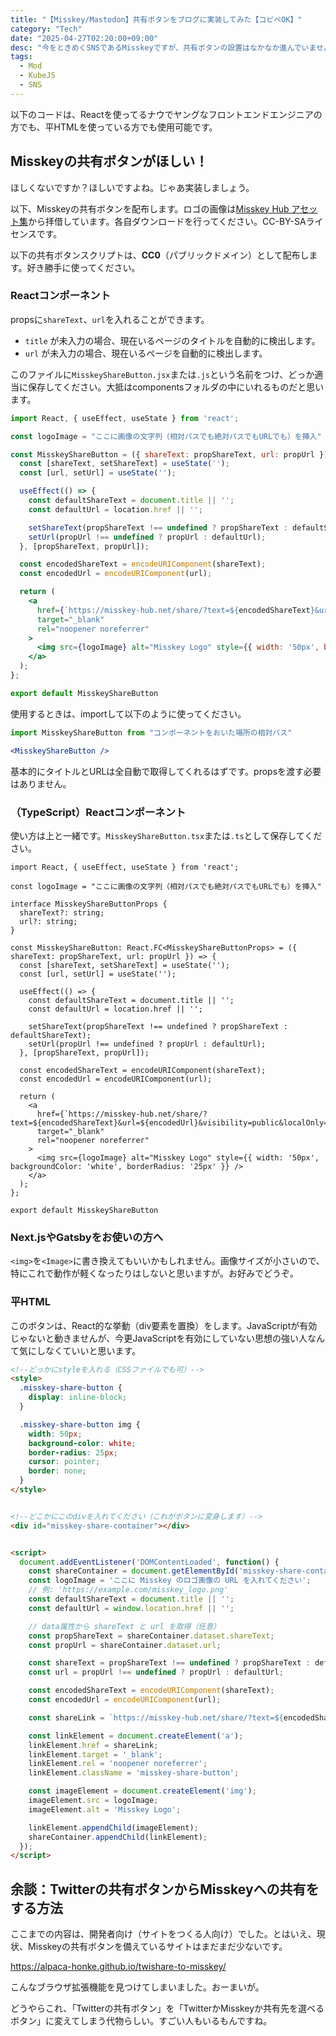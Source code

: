 ```yaml
---
title: "【Misskey/Mastodon】共有ボタンをブログに実装してみた【コピペOK】"
category: "Tech"
date: "2025-04-27T02:20:00+09:00"
desc: "今をときめくSNSであるMisskeyですが、共有ボタンの設置はなかなか進んでいません。そこで、シェアボタンのHTMLコードおよびReactコンポーネントを配布しようと思います。"
tags:
  - Mod
  - KubeJS
  - SNS
---
```


以下のコードは、Reactを使ってるナウでヤングなフロントエンドエンジニアの方でも、平HTMLを使っている方でも使用可能です。

## Misskeyの共有ボタンがほしい！

ほしくないですか？ほしいですよね。じゃあ実装しましょう。

以下、Misskeyの共有ボタンを配布します。ロゴの画像は[Misskey Hub アセット集](https://misskey-hub.net/ja/brand-assets/)から拝借しています。各自ダウンロードを行ってください。CC-BY-SAライセンスです。

以下の共有ボタンスクリプトは、**CC0**（パブリックドメイン）として配布します。好き勝手に使ってください。

### Reactコンポーネント

propsに`shareText`、`url`を入れることができます。

- `title` が未入力の場合、現在いるページのタイトルを自動的に検出します。
- `url` が未入力の場合、現在いるページを自動的に検出します。

このファイルに`MisskeyShareButton.jsx`または`.js`という名前をつけ、どっか適当に保存してください。大抵はcomponentsフォルダの中にいれるものだと思います。

```jsx
import React, { useEffect, useState } from 'react';

const logoImage = "ここに画像の文字列（相対パスでも絶対パスでもURLでも）を挿入"

const MisskeyShareButton = ({ shareText: propShareText, url: propUrl }) => {
  const [shareText, setShareText] = useState('');
  const [url, setUrl] = useState('');

  useEffect(() => {
    const defaultShareText = document.title || '';
    const defaultUrl = location.href || '';

    setShareText(propShareText !== undefined ? propShareText : defaultShareText);
    setUrl(propUrl !== undefined ? propUrl : defaultUrl);
  }, [propShareText, propUrl]);

  const encodedShareText = encodeURIComponent(shareText);
  const encodedUrl = encodeURIComponent(url);

  return (
    <a
      href={`https://misskey-hub.net/share/?text=${encodedShareText}&url=${encodedUrl}&visibility=public&localOnly=0`}
      target="_blank"
      rel="noopener noreferrer"
    >
      <img src={logoImage} alt="Misskey Logo" style={{ width: '50px', backgroundColor: 'white', borderRadius: '25px' }} />
    </a>
  );
};

export default MisskeyShareButton
```

使用するときは、importして以下のように使ってください。

```jsx
import MisskeyShareButton from "コンポーネントをおいた場所の相対パス"

<MisskeyShareButton />
```

基本的にタイトルとURLは全自動で取得してくれるはずです。propsを渡す必要はありません。

### （TypeScript）Reactコンポーネント

使い方は上と一緒です。`MisskeyShareButton.tsx`または`.ts`として保存してください。

```tsx
import React, { useEffect, useState } from 'react';

const logoImage = "ここに画像の文字列（相対パスでも絶対パスでもURLでも）を挿入"

interface MisskeyShareButtonProps {
  shareText?: string;
  url?: string;
}

const MisskeyShareButton: React.FC<MisskeyShareButtonProps> = ({ shareText: propShareText, url: propUrl }) => {
  const [shareText, setShareText] = useState('');
  const [url, setUrl] = useState('');

  useEffect(() => {
    const defaultShareText = document.title || '';
    const defaultUrl = location.href || '';

    setShareText(propShareText !== undefined ? propShareText : defaultShareText);
    setUrl(propUrl !== undefined ? propUrl : defaultUrl);
  }, [propShareText, propUrl]);

  const encodedShareText = encodeURIComponent(shareText);
  const encodedUrl = encodeURIComponent(url);

  return (
    <a
      href={`https://misskey-hub.net/share/?text=${encodedShareText}&url=${encodedUrl}&visibility=public&localOnly=0`}
      target="_blank"
      rel="noopener noreferrer"
    >
      <img src={logoImage} alt="Misskey Logo" style={{ width: '50px', backgroundColor: 'white', borderRadius: '25px' }} />
    </a>
  );
};

export default MisskeyShareButton
```

### Next.jsやGatsbyをお使いの方へ

`<img>`を`<Image>`に書き換えてもいいかもしれません。画像サイズが小さいので、特にこれで動作が軽くなったりはしないと思いますが。お好みでどうぞ。

### 平HTML

このボタンは、React的な挙動（div要素を置換）をします。JavaScriptが有効じゃないと動きませんが、今更JavaScriptを有効にしていない思想の強い人なんて気にしなくていいと思います。

```html
<!--どっかにstyleを入れる（CSSファイルでも可）-->
<style>
  .misskey-share-button {
    display: inline-block;
  }

  .misskey-share-button img {
    width: 50px;
    background-color: white;
    border-radius: 25px;
    cursor: pointer;
    border: none;
  }
</style>


<!--どこかにこのdivを入れてください（これがボタンに変身します）-->
<div id="misskey-share-container"></div>


<script>
  document.addEventListener('DOMContentLoaded', function() {
    const shareContainer = document.getElementById('misskey-share-container');
    const logoImage = 'ここに Misskey のロゴ画像の URL を入れてください';
    // 例: 'https://example.com/misskey_logo.png'
    const defaultShareText = document.title || '';
    const defaultUrl = window.location.href || '';

    // data属性から shareText と url を取得（任意）
    const propShareText = shareContainer.dataset.shareText;
    const propUrl = shareContainer.dataset.url;

    const shareText = propShareText !== undefined ? propShareText : defaultShareText;
    const url = propUrl !== undefined ? propUrl : defaultUrl;

    const encodedShareText = encodeURIComponent(shareText);
    const encodedUrl = encodeURIComponent(url);

    const shareLink = `https://misskey-hub.net/share/?text=${encodedShareText}&url=${encodedUrl}&visibility=public&localOnly=0`;

    const linkElement = document.createElement('a');
    linkElement.href = shareLink;
    linkElement.target = '_blank';
    linkElement.rel = 'noopener noreferrer';
    linkElement.className = 'misskey-share-button';

    const imageElement = document.createElement('img');
    imageElement.src = logoImage;
    imageElement.alt = 'Misskey Logo';

    linkElement.appendChild(imageElement);
    shareContainer.appendChild(linkElement);
  });
</script>
```

## 余談：Twitterの共有ボタンからMisskeyへの共有をする方法

ここまでの内容は、開発者向け（サイトをつくる人向け）でした。とはいえ、現状、Misskeyの共有ボタンを備えているサイトはまだまだ少ないです。

https://alpaca-honke.github.io/twishare-to-misskey/

こんなブラウザ拡張機能を見つけてしまいました。おーまいが。

どうやらこれ、「Twitterの共有ボタン」を「TwitterかMisskeyか共有先を選べるボタン」に変えてしまう代物らしい。すごい人もいるもんですね。